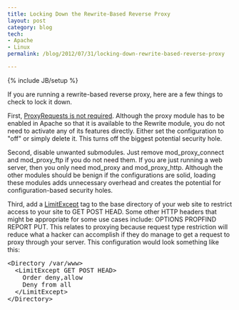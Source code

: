 ```yaml
---
title: Locking Down the Rewrite-Based Reverse Proxy
layout: post
category: blog
tech:
- Apache
- Linux
permalink: /blog/2012/07/31/locking-down-rewrite-based-reverse-proxy

---
```

{% include JB/setup %}
<div id="node-182" class="node node-blog node-promoted">
  <div class="content clearfix">
    <div class="field field-name-body field-type-text-with-summary field-label-hidden"><div class="field-items"><div class="field-item even"><p>If you are running a rewrite-based reverse proxy, here are a few things to check to lock it down.</p>
<p>First, <a href="http://httpd.apache.org/docs/2.2/mod/mod_proxy.html#forwardreverse">ProxyRequests is not required</a>. Although the proxy module has to be enabled in Apache so that it is available to the Rewrite module, you do not need to activate any of its features directly. Either set the configuration to "off" or simply delete it. This turns off the biggest potential security hole.</p>
<p>Second, disable unwanted submodules. Just remove mod_proxy_connect and mod_proxy_ftp if you do not need them. If you are just running a web server, then you only need mod_proxy and mod_proxy_http. Although the other modules should be benign if the configurations are solid, loading these modules adds unnecessary overhead and creates the potential for configuration-based security holes.</p>
<p>Third, add a <a href="http://httpd.apache.org/docs/2.2/mod/core.html#limitexcept">LimitExcept</a> tag to the base directory of your web site to restrict access to your site to GET POST HEAD. Some other HTTP headers that might be appropriate for some use cases include: OPTIONS PROPFIND REPORT PUT. This relates to proxying because request type restriction will reduce what a hacker can accomplish if they do manage to get a request to proxy through your server. This configuration would look something like this:</p>
<pre class="brush:xml">
&lt;Directory /var/www&gt;
  &lt;LimitExcept GET POST HEAD&gt;
    Order deny,allow
    Deny from all
  &lt;/LimitExcept&gt;
&lt;/Directory&gt;</pre>
</div></div></div>  </div>
</div>
